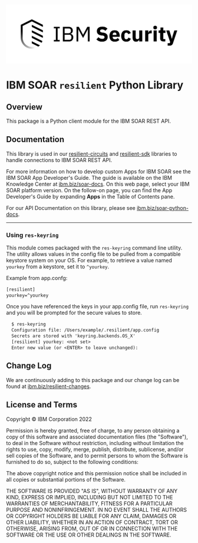 ![IBM Security](https://raw.githubusercontent.com/ibmresilient/resilient-python-api/master/resilient-sdk/assets/IBM_Security_lockup_pos_RGB.png)

# IBM SOAR `resilient` Python Library

## Overview
This package is a Python client module for the IBM SOAR REST API.


## Documentation
This library is used in our [resilient-circuits](https://pypi.org/project/resilient-circuits/) and [resilient-sdk](https://pypi.org/project/resilient-sdk/) libraries to handle connections to IBM SOAR REST API.

For more information on how to develop custom Apps for IBM SOAR see the IBM SOAR App Developer's Guide. The guide is available on the IBM Knowledge Center at [ibm.biz/soar-docs](https://ibm.biz/soar-docs). On this web page, select your IBM SOAR platform version. On the follow-on page, you can find the App Developer's Guide by expanding **Apps** in the Table of Contents pane.

For our API Documentation on this library, please see [ibm.biz/soar-python-docs](https://ibm.biz/soar-python-docs).


---


### Using `res-keyring`
This module comes packaged with the `res-keyring` command line utility. The utility allows values in the config file to be pulled from a compatible keystore system
on your OS.  For example, to retrieve a value named `yourkey` from a keystore, set it to `^yourkey`.

Example from app.confg:
```
[resilient]
yourkey=^yourkey
```

Once you have referenced the keys in your app.config file, run `res-keyring` and you will be prompted for the secure values to store.

```
  $ res-keyring
  Configuration file: /Users/example/.resilient/app.config
  Secrets are stored with 'keyring.backends.OS_X'
  [resilient] yourkey: <not set>
  Enter new value (or <ENTER> to leave unchanged):
```


## Change Log
We are continuously adding to this package and our change log can be found at [ibm.biz/resilient-changes](https://ibm.biz/resilient-changes).


## License and Terms

Copyright © IBM Corporation 2022

Permission is hereby granted, free of charge, to any person obtaining a copy
of this software and associated documentation files (the "Software"), to
deal in the Software without restriction, including without limitation the
rights to use, copy, modify, merge, publish, distribute, sublicense, and/or
sell copies of the Software, and to permit persons to whom the Software is
furnished to do so, subject to the following conditions:

The above copyright notice and this permission notice shall be included in
all copies or substantial portions of the Software.

THE SOFTWARE IS PROVIDED "AS IS", WITHOUT WARRANTY OF ANY KIND, EXPRESS OR
IMPLIED, INCLUDING BUT NOT LIMITED TO THE WARRANTIES OF MERCHANTABILITY,
FITNESS FOR A PARTICULAR PURPOSE AND NONINFRINGEMENT. IN NO EVENT SHALL THE
AUTHORS OR COPYRIGHT HOLDERS BE LIABLE FOR ANY CLAIM, DAMAGES OR OTHER
LIABILITY, WHETHER IN AN ACTION OF CONTRACT, TORT OR OTHERWISE, ARISING
FROM, OUT OF OR IN CONNECTION WITH THE SOFTWARE OR THE USE OR OTHER DEALINGS
IN THE SOFTWARE.
